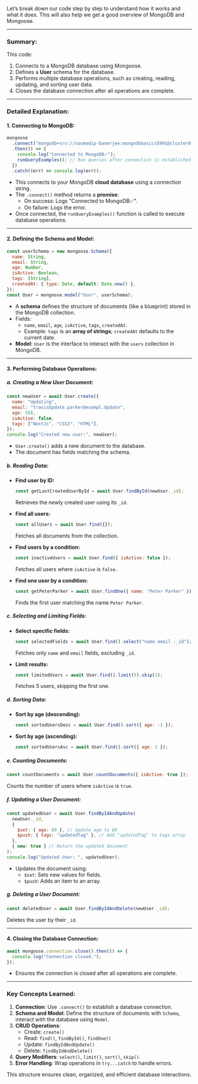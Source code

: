 Let’s break down our code step by step to understand how it works and what it does. This will also help we get a good overview of MongoDB and Mongoose.

---

### **Summary:**
This code:
1. Connects to a MongoDB database using Mongoose.
2. Defines a **User** schema for the database.
3. Performs multiple database operations, such as creating, reading, updating, and sorting user data.
4. Closes the database connection after all operations are complete.

---

### **Detailed Explanation:**

#### **1. Connecting to MongoDB:**
```javascript
mongoose
  .connect("mongodb+srv://soumadip-banerjee:mongodbbasics5991@cluster0.4frx1.mongodb.net")
  .then(() => {
    console.log("Connected to MongoDB✅");
    runQueryExamples(); // Run queries after connection is established
  })
  .catch((err) => console.log(err));
```
- This connects to your MongoDB **cloud database** using a connection string.
- The `.connect()` method returns a **promise**:
  - On success: Logs "Connected to MongoDB✅".
  - On failure: Logs the error.
- Once connected, the `runQueryExamples()` function is called to execute database operations.

---

#### **2. Defining the Schema and Model:**
```javascript
const userSchema = new mongoose.Schema({
  name: String,
  email: String,
  age: Number,
  isActive: Boolean,
  tags: [String],
  createdAt: { type: Date, default: Date.now() },
});
const User = mongoose.model("User", userSchema);
```
- A **schema** defines the structure of documents (like a blueprint) stored in the MongoDB collection.
- Fields:
  - `name`, `email`, `age`, `isActive`, `tags`, `createdAt`.
  - Example: `tags` is an **array of strings**; `createdAt` defaults to the current date.
- **Model**: `User` is the interface to interact with the `users` collection in MongoDB.

---

#### **3. Performing Database Operations:**

##### **a. Creating a New User Document:**
```javascript
const newUser = await User.create({
  name: "Updating",
  email: "travisUpdate.parker@exampl.Update",
  age: 558,
  isActive: false,
  tags: ["NextJs", "CSS3", "HTML"],
});
console.log("Created new user:", newUser);
```
- `User.create()` adds a new document to the database.
- The document has fields matching the schema.

##### **b. Reading Data:**
- **Find user by ID:**
  ```javascript
  const getLastCreatedUserById = await User.findById(newUser._id);
  ```
  Retrieves the newly created user using its `_id`.

- **Find all users:**
  ```javascript
  const allUsers = await User.find({});
  ```
  Fetches all documents from the collection.

- **Find users by a condition:**
  ```javascript
  const inactiveUsers = await User.find({ isActive: false });
  ```
  Fetches all users where `isActive` is `false`.

- **Find one user by a condition:**
  ```javascript
  const getPeterParker = await User.findOne({ name: "Peter Parker" });
  ```
  Finds the first user matching the name `Peter Parker`.

##### **c. Selecting and Limiting Fields:**
- **Select specific fields:**
  ```javascript
  const selectedFields = await User.find().select("name email -_id");
  ```
  Fetches only `name` and `email` fields, excluding `_id`.

- **Limit results:**
  ```javascript
  const limitedUsers = await User.find().limit(5).skip(1);
  ```
  Fetches 5 users, skipping the first one.

##### **d. Sorting Data:**
- **Sort by age (descending):**
  ```javascript
  const sortedUsersDesc = await User.find().sort({ age: -1 });
  ```

- **Sort by age (ascending):**
  ```javascript
  const sortedUsersAsc = await User.find().sort({ age: 1 });
  ```

##### **e. Counting Documents:**
```javascript
const countDocuments = await User.countDocuments({ isActive: true });
```
Counts the number of users where `isActive` is `true`.

##### **f. Updating a User Document:**
```javascript
const updatedUser = await User.findByIdAndUpdate(
  newUser._id,
  {
    $set: { age: 69 }, // Update age to 69
    $push: { tags: "updatedTag" }, // Add "updatedTag" to tags array
  },
  { new: true } // Return the updated document
);
console.log("Updated User: ", updatedUser);
```
- Updates the document using:
  - `$set`: Sets new values for fields.
  - `$push`: Adds an item to an array.

##### **g. Deleting a User Document:**
```javascript
const deletedUser = await User.findByIdAndDelete(newUser._id);
```
Deletes the user by their `_id`.

---

#### **4. Closing the Database Connection:**
```javascript
await mongoose.connection.close().then(() => {
  console.log("Connection closed.");
});
```
- Ensures the connection is closed after all operations are complete.

---

### **Key Concepts Learned:**
1. **Connection**: Use `.connect()` to establish a database connection.
2. **Schema and Model**: Define the structure of documents with `Schema`, interact with the database using `Model`.
3. **CRUD Operations**:
   - Create: `create()`
   - Read: `find()`, `findById()`, `findOne()`
   - Update: `findByIdAndUpdate()`
   - Delete: `findByIdAndDelete()`
4. **Query Modifiers**: `select()`, `limit()`, `sort()`, `skip()`.
5. **Error Handling**: Wrap operations in `try...catch` to handle errors.

This structure ensures clean, organized, and efficient database interactions.